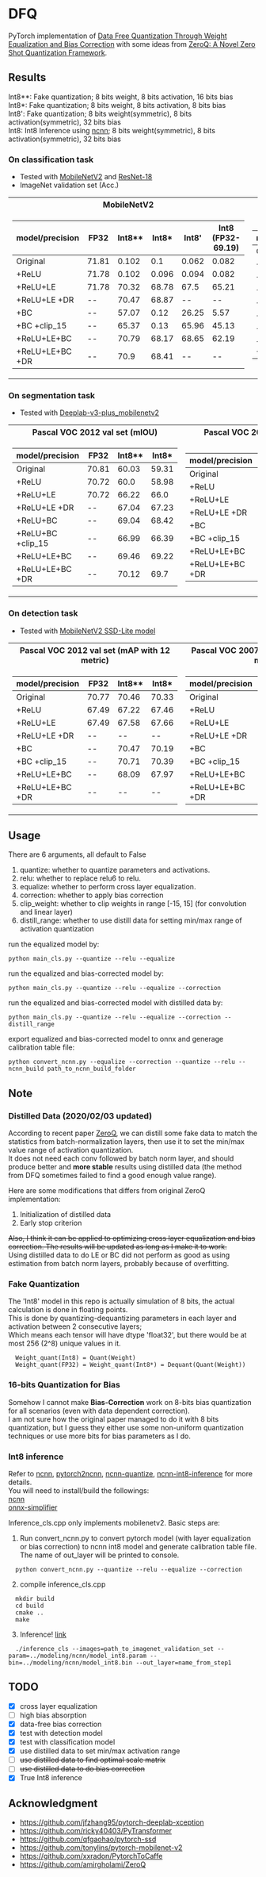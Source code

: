 # DFQ
PyTorch implementation of [Data Free Quantization Through Weight Equalization and Bias Correction](https://arxiv.org/abs/1906.04721) with some ideas from [ZeroQ: A Novel Zero Shot Quantization Framework](https://arxiv.org/abs/2001.00281).

## Results
Int8**: Fake quantization; 8 bits weight, 8 bits activation, 16 bits bias  
Int8*: Fake quantization; 8 bits weight, 8 bits activation, 8 bits bias  
Int8': Fake quantization; 8 bits weight(symmetric), 8 bits activation(symmetric), 32 bits bias  
Int8: Int8 Inference using [ncnn](https://github.com/Tencent/ncnn); 8 bits weight(symmetric), 8 bits activation(symmetric), 32 bits bias  

### On classification task
- Tested with [MobileNetV2](https://github.com/tonylins/pytorch-mobilenet-v2) and [ResNet-18](https://pytorch.org/docs/stable/torchvision/models.html)
- ImageNet validation set (Acc.)
<table>
<tr><th>MobileNetV2   </th><th>ResNet-18</th></tr>
<tr><td>

model/precision | FP32 | Int8** | Int8* | Int8' | Int8<br>(FP32-69.19)
-----------|------|------| ------ | ------|------
Original   | 71.81 | 0.102 | 0.1 | 0.062 | 0.082
+ReLU | 71.78 | 0.102 | 0.096 | 0.094 | 0.082
+ReLU+LE | 71.78 | 70.32 | 68.78 | 67.5 | 65.21
+ReLU+LE +DR | -- | 70.47 | 68.87 | -- | --
+BC  |  --  | 57.07 | 0.12 | 26.25 | 5.57
+BC +clip_15  |  --  | 65.37 | 0.13 | 65.96 | 45.13
+ReLU+LE+BC  |  --  | 70.79 | 68.17 | 68.65 | 62.19
+ReLU+LE+BC +DR  |  --  | 70.9 | 68.41 | -- | --

</td><td>

model/precision | FP32 | Int8** | Int8* 
-----------|------|------|------
Original   | 69.76 | 69.13 | 69.09 
+ReLU | 69.76 | 69.13 | 69.09 
+ReLU+LE | 69.76 | 69.2 | 69.2 
+ReLU+LE +DR | -- | 67.74 | 67.75 
+BC  |  --  | 69.04 | 68.56 
+BC +clip_15  |  --  | 69.04 | 68.56 
+ReLU+LE+BC  |  --  | 69.04 | 68.56 
+ReLU+LE+BC +DR  |  --  | 67.65 | 67.62

</td></tr> </table>

### On segmentation task
- Tested with [Deeplab-v3-plus_mobilenetv2](https://github.com/jfzhang95/pytorch-deeplab-xception)  
<table>
<tr><th>Pascal VOC 2012 val set (mIOU) </th><th>Pascal VOC 2007 test set (mIOU)</th></tr>
<tr><td>

model/precision | FP32  | Int8**| Int8*
----------------|-------|-------|------
Original  | 70.81 |  60.03 | 59.31
+ReLU     | 70.72 |  60.0 | 58.98
+ReLU+LE  | 70.72 | 66.22 | 66.0
+ReLU+LE +DR | -- | 67.04 | 67.23 
+ReLU+BC  |  --  |  69.04 | 68.42
+ReLU+BC +clip_15  |  --  | 66.99 | 66.39
+ReLU+LE+BC  |  --  | 69.46 | 69.22
+ReLU+LE+BC +DR  |  --  | 70.12 | 69.7

</td><td>

model/precision | FP32  | Int8** | Int8*
----------------|-------|-------|-------
Original | 74.54 |  62.36 | 61.21
+ReLU    | 74.35 |  61.66 | 61.04
+ReLU+LE  | 74.35 | 69.47 | 69.6
+ReLU+LE +DR | -- | 70.28 | 69.93
+BC  |  --  |  72.1 | 70.97
+BC +clip_15  |  --  | 70.16 | 70.76
+ReLU+LE+BC  |  --  | 72.84 | 72.58
+ReLU+LE+BC +DR  |  --  | 73.5 | 73.04

</td></tr> </table>

### On detection task  
- Tested with [MobileNetV2 SSD-Lite model](https://github.com/qfgaohao/pytorch-ssd)

<table>
<tr><th>Pascal VOC 2012 val set (mAP with 12 metric)   </th><th>Pascal VOC 2007 test set (mAP with 07 metric)  </th></tr>
<tr><td>

model/precision | FP32 | Int8**|Int8*
-----------|------|------|------
Original   | 70.77 | 70.46 | 70.33
+ReLU     | 67.49 | 67.22 | 67.46
+ReLU+LE  | 67.49 | 67.58 | 67.66
+ReLU+LE +DR | -- | -- | --
+BC  |  --  |  70.47 | 70.19
+BC +clip_15  |  --  | 70.71 | 70.39
+ReLU+LE+BC  |  --  | 68.09 | 67.97
+ReLU+LE+BC +DR  |  --  | -- | --

</td><td>

model/precision | FP32  | Int8** | Int8*
----------------|-------|-------|-------
Original | 60.69 |  60.54 | 60.66
+ReLU     | 57.84 | 57.21 | 57.24
+ReLU+LE  | 57.84 | 57.63 | 57.98
+ReLU+LE +DR | -- | -- | --
+BC  |  --  | 60.48 | 60.32
+BC +clip_15  |  --  | 60.68 | 60.37
+ReLU+LE+BC  |  --  | 58.09 | 58.08
+ReLU+LE+BC +DR  |  --  | -- | --

</td></tr> </table>

## Usage
There are 6 arguments, all default to False
  1. quantize: whether to quantize parameters and activations.  
  2. relu: whether to replace relu6 to relu.  
  3. equalize: whether to perform cross layer equalization.  
  4. correction: whether to apply bias correction
  5. clip_weight: whether to clip weights in range [-15, 15] (for convolution and linear layer)
  6. distill_range: whether to use distill data for setting min/max range of activation quantization

run the equalized model by:
```
python main_cls.py --quantize --relu --equalize
```

run the equalized and bias-corrected model by:
```
python main_cls.py --quantize --relu --equalize --correction
```

run the equalized and bias-corrected model with distilled data by:
```
python main_cls.py --quantize --relu --equalize --correction --distill_range
```

export equalized and bias-corrected model to onnx and generage calibration table file:
```
python convert_ncnn.py --equalize --correction --quantize --relu --ncnn_build path_to_ncnn_build_folder
```

## Note
### Distilled Data (2020/02/03 updated)
  According to recent paper [ZeroQ](https://github.com/amirgholami/ZeroQ), we can distill some fake data to match the statistics from batch-normalization layers, then use it to set the min/max value range of activation quantization.  
  It does not need each conv followed by batch norm layer, and should produce better and **more stable** results using distilled data (the method from DFQ sometimes failed to find a good enough value range).  

  Here are some modifications that differs from original ZeroQ implementation:
  1. Initialization of distilled data
  2. Early stop criterion

  ~~Also, I think it can be applied to optimizing cross layer equalization and bias correction. The results will be updated as long as I make it to work.~~   
  Using distilled data to do LE or BC did not perform as good as using estimation from batch norm layers, probably because of overfitting.

### Fake Quantization
  The 'Int8' model in this repo is actually simulation of 8 bits, the actual calculation is done in floating points.  
  This is done by quantizing-dequantizing parameters in each layer and activation between 2 consecutive layers;  
  Which means each tensor will have dtype 'float32', but there would be at most 256 (2^8) unique values in it.  
  ```
    Weight_quant(Int8) = Quant(Weight)
    Weight_quant(FP32) = Weight_quant(Int8*) = Dequant(Quant(Weight))
  ```

### 16-bits Quantization for Bias
  Somehow I cannot make **Bias-Correction** work on 8-bits bias quantization for all scenarios (even with data dependent correction).  
  I am not sure how the original paper managed to do it with 8 bits quantization, but I guess they either use some non-uniform quantization techniques or use more bits for bias parameters as I do.

### Int8 inference
  Refer to [ncnn](https://github.com/Tencent/ncnn), [pytorch2ncnn](https://github.com/Tencent/ncnn/wiki/use-ncnn-with-pytorch-or-onnx), [ncnn-quantize](https://github.com/Tencent/ncnn/tree/master/tools/quantize), [ncnn-int8-inference](https://github.com/Tencent/ncnn/wiki/quantized-int8-inference) for more details.  
  You will need to install/build the followings:  
  [ncnn](https://github.com/Tencent/ncnn)  
  [onnx-simplifier](https://github.com/daquexian/onnx-simplifier)  
  
  Inference_cls.cpp only implements mobilenetv2. Basic steps are:  

  1. Run convert_ncnn.py to convert pytorch model (with layer equalization or bias correction) to ncnn int8 model and generate calibration table file. The name of out_layer will be printed to console.  
  ```
    python convert_ncnn.py --quantize --relu --equalize --correction
  ```
  
  2. compile inference_cls.cpp
  ```
    mkdir build
    cd build
    cmake ..
    make
  ```
  3. Inference! [link](https://github.com/Tencent/ncnn/wiki/quantized-int8-inference)
  ```
    ./inference_cls --images=path_to_imagenet_validation_set --param=../modeling/ncnn/model_int8.param --bin=../modeling/ncnn/model_int8.bin --out_layer=name_from_step1
  ```

## TODO
- [x] cross layer equalization
- [ ] high bias absorption
- [x] data-free bias correction
- [x] test with detection model
- [x] test with classification model
- [x] use distilled data to set min/max activation range
- [ ] ~~use distilled data to find optimal scale matrix~~
- [ ] ~~use distilled data to do bias correction~~
- [x] True Int8 inference

## Acknowledgment
- https://github.com/jfzhang95/pytorch-deeplab-xception
- https://github.com/ricky40403/PyTransformer
- https://github.com/qfgaohao/pytorch-ssd
- https://github.com/tonylins/pytorch-mobilenet-v2
- https://github.com/xxradon/PytorchToCaffe
- https://github.com/amirgholami/ZeroQ
